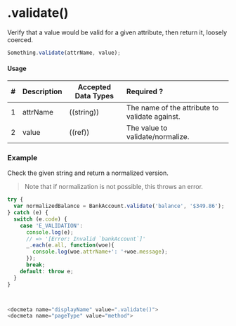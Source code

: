 # .validate()

Verify that a value would be valid for a given attribute, then return it, loosely coerced.

```javascript
Something.validate(attrName, value);
```

#### Usage

| # | Description   | Accepted Data Types          | Required ? |
|---|---------------|------------------------------|:-----------|
| 1 | attrName      | ((string))                   | The name of the attribute to validate against. |
| 2 | value         | ((ref))                      | The value to validate/normalize. |


### Example

Check the given string and return a normalized version.
> Note that if normalization is not possible, this throws an error.

```javascript
try {
  var normalizedBalance = BankAccount.validate('balance', '$349.86');
} catch (e) {
  switch (e.code) {
    case 'E_VALIDATION':
      console.log(e);
      // => '[Error: Invalid `bankAccount`]'
      _.each(e.all, function(woe){
        console.log(woe.attrName+': '+woe.message);
      });
      break;
    default: throw e;
  }
}



<docmeta name="displayName" value=".validate()">
<docmeta name="pageType" value="method">
